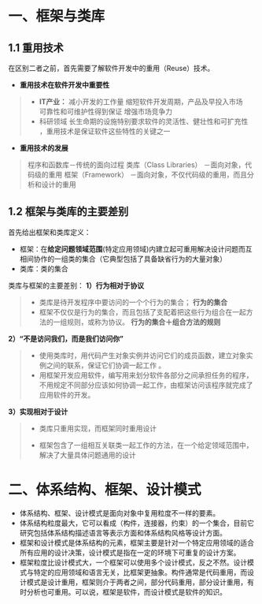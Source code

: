 # 一、框架与类库

## 1.1 重用技术

在区别二者之前，首先需要了解软件开发中的重用（Reuse）技术。

- **重用技术在软件开发中重要性**

> - **IT产业：**
>   减小开发的工作量 
>   缩短软件开发周期，产品及早投入市场  
>   可靠性和可维护性得到保证 
>   增强市场竞争力
> - 科研领域
>   长生命期的设施特别要求软件的灵活性、健壮性和可扩充性 ，重用技术是保证软件这些特性的关键之一 

- **重用技术的发展**

> 程序和函数库－传统的面向过程 
> 类库（Class Libraries） －面向对象，代码级的重用 
> 框架（Framework） －面向对象，不仅代码级的重用，而且分析和设计的重用  

## 1.2 框架与类库的主要差别

首先给出框架和类库定义：

- 框架：在**给定问题领域范围**(特定应用领域)内建立起可重用解决设计问题而互相间协作的一组类的集合（它典型包括了具备缺省行为的大量对象）
- 类库：类的集合



类库与框架的主要差别：
**1）行为相对于协议** 

> - 类库是待开发程序中要访问的一个个行为的集合；
>       **行为的集合**
> - 框架不仅仅是行为的集合，而且包括了支配着把这些行为组合在一起方法的一组规则，或称为协议。
>       **行为的集合＋组合方法的规则**

**2）“不是访问我们，而是我们访问你”** 

> - 使用类库时，用代码产生对象实例并访问它们的成员函数，建立对象实例之间的联系，保证它们协调一起工作 。
> - 用框架开发应用软件，编写用来划分软件各部分之间承担任务的程序，不用规定不同部分应该如何协调一起工作，由框架访问该程序就完成了应用软件的开发。 

**3）实现相对于设计**  

>- 类库只重用实现，而框架同时重用设计
>
>- 框架包含了一组相互关联类一起工作的方法，在一个给定领域范围中，解决了大量具体问题通用的设计



# 二、体系结构、框架、设计模式

- 体系结构、框架、设计模式是面向对象中复用粒度不一样的要素。
- 体系结构粒度最大，它可以看成（构件，连接器，约束）的一个集合，目前它研究包括体系结构描述语言等表示方面和体系结构风格等设计方面。
- 框架和设计模式是体系结构的元素，框架主要是针对一个特定应用领域的适合所有应用的设计决策，设计模式是指在一定的环境下可重复的设计方案。
- 框架粒度比设计模式大，一个框架可以使用多个设计模式，反之不然。设计模式与特定的应用领域和语言无关，比框架更抽象。构件通常是代码重用，而设计模式是设计重用，框架则介于两者之间，部分代码重用，部分设计重用，有时分析也可重用。可以说，框架是软件，而设计模式是软件的知识。

